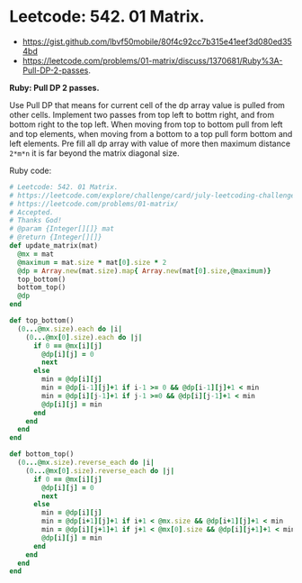 # Leetcode: 542. 01 Matrix.

- https://gist.github.com/lbvf50mobile/80f4c92cc7b315e41eef3d080ed354bd
- https://leetcode.com/problems/01-matrix/discuss/1370681/Ruby%3A-Pull-DP-2-passes.
 
**Ruby: Pull DP 2 passes.**

Use Pull DP that means for current cell of the dp array value is pulled from other cells. Implement two passes from top left to bottm right, and from bottom right to the top left. When moving from top to bottom pull from left and top elements, when moving from a bottom to a top pull form bottom and left elements. Pre fill all dp array with value of more then maximum distance `2*m*n` it is far beyond the matrix diagonal size. 

Ruby code:
```Ruby
# Leetcode: 542. 01 Matrix.
# https://leetcode.com/explore/challenge/card/july-leetcoding-challenge-2021/612/week-5-july-29th-july-31st/3831/
# https://leetcode.com/problems/01-matrix/
# Accepted.
# Thanks God!
# @param {Integer[][]} mat
# @return {Integer[][]}
def update_matrix(mat)
  @mx = mat
  @maximum = mat.size * mat[0].size * 2
  @dp = Array.new(mat.size).map{ Array.new(mat[0].size,@maximum)}
  top_bottom()
  bottom_top()
  @dp
end

def top_bottom()
  (0...@mx.size).each do |i|
    (0...@mx[0].size).each do |j|
      if 0 == @mx[i][j]
        @dp[i][j] = 0
        next
      else
        min = @dp[i][j]
        min = @dp[i-1][j]+1 if i-1 >= 0 && @dp[i-1][j]+1 < min
        min = @dp[i][j-1]+1 if j-1 >=0 && @dp[i][j-1]+1 < min
        @dp[i][j] = min
      end
    end
  end
end

def bottom_top()
  (0...@mx.size).reverse_each do |i|
    (0...@mx[0].size).reverse_each do |j|
      if 0 == @mx[i][j]
        @dp[i][j] = 0
        next
      else
        min = @dp[i][j]
        min = @dp[i+1][j]+1 if i+1 < @mx.size && @dp[i+1][j]+1 < min
        min = @dp[i][j+1]+1 if j+1 < @mx[0].size && @dp[i][j+1]+1 < min
        @dp[i][j] = min 
      end
    end
  end
end
```


